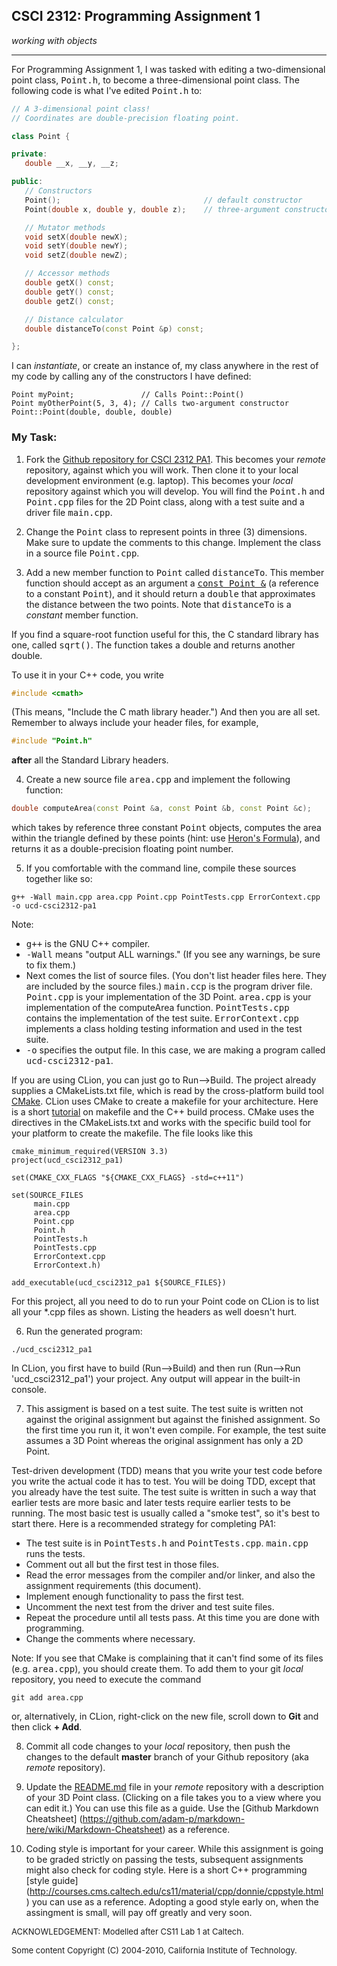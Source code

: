 ## CSCI 2312: Programming Assignment 1

_working with objects_

* * *

For Programming Assignment 1, I was tasked with editing a two-dimensional point class, <tt>Point.h</tt>, to become a three-dimensional
point class. The following code is what I've edited <tt>Point.h</tt> to:

 ```c++
// A 3-dimensional point class!
// Coordinates are double-precision floating point.

class Point {

private:
    double __x, __y, __z;

public:
    // Constructors
    Point();                                // default constructor
    Point(double x, double y, double z);    // three-argument constructor

    // Mutator methods
    void setX(double newX);
    void setY(double newY);
    void setZ(double newZ);

    // Accessor methods
    double getX() const;
    double getY() const;
    double getZ() const;

    // Distance calculator
    double distanceTo(const Point &p) const;

};

```

I can _instantiate_, or create an instance of, my class anywhere in the rest of my code by calling any of the
constructors I have defined:

```
Point myPoint;               // Calls Point::Point()
Point myOtherPoint(5, 3, 4); // Calls two-argument constructor Point::Point(double, double, double)
```

### My Task:

1.  Fork the [Github repository for CSCI 2312 PA1](https://github.com/ivogeorg/ucd-csci2312-pa1). This becomes
    your _remote_ repository, against which you will work. Then clone it to your local development environment
    (e.g. laptop). This becomes your _local_ repository against which you will develop. You will find the
    <tt>Point.h</tt> and <tt>Point.cpp</tt> files for the 2D Point class, along with a test suite and a driver file
    <tt>main.cpp</tt>.

2.  Change the <tt>Point</tt> class to represent points in three (3) dimensions. Make sure to update the comments to
    this change. Implement the class in a source file <tt>Point.cpp</tt>.

3.  Add a new member function to <tt>Point</tt> called <tt>distanceTo</tt>. This member function should accept as an
    argument a <u><tt>const Point &</tt></u> (a reference to a constant <tt>Point</tt>), and it should return a
    <tt>double</tt> that approximates the distance between the two points. Note that <tt>distanceTo</tt> is
    a _constant_ member function.

   If you find a square-root function useful for this, the C standard library has one, called <tt>sqrt()</tt>.
   The function takes a double and returns another double.

   To use it in your C++ code, you write
   ```c++
   #include <cmath>
   ```
   (This means, "Include the C math library header.") And then you are all set. Remember to always include your header
   files, for example,
   ```c++
   #include "Point.h"
   ```
   __after__ all the Standard Library headers.

4.  Create a new source file <tt>area.cpp</tt> and implement the following function:

   ```c++
   double computeArea(const Point &a, const Point &b, const Point &c);
   ```

   which takes by reference three constant <tt>Point</tt> objects, computes the area within the triangle defined by
   these points (hint: use [Heron's Formula](http://en.wikipedia.org/wiki/Heron%27s_formula)), and returns it as a
   double-precision floating point number.

5.  If you comfortable with the command line, compile these sources together like so:

   ```
   g++ -Wall main.cpp area.cpp Point.cpp PointTests.cpp ErrorContext.cpp -o ucd-csci2312-pa1
   ```

   Note:
   *   <tt>g++</tt> is the GNU C++ compiler.
   *   <tt>-Wall</tt> means "output ALL warnings." (If you see any warnings, be sure to fix them.)
   *   Next comes the list of source files. (You don't list header files here. They are included by the source files.)
       <tt>main.ccp</tt> is the program driver file. <tt>Point.cpp</tt> is your implementation of the 3D Point.
       <tt>area.cpp</tt> is your implementation of the computeArea function. <tt>PointTests.cpp</tt> contains the
       implementation of the test suite. <tt>ErrorContext.cpp</tt> implements a class holding testing information and
       used in the test suite.
   *   <tt>-o</tt> specifies the output file. In this case, we are making a program called <tt>ucd-csci2312-pa1</tt>.

   If you are using CLion, you can just go to Run-->Build. The project already supplies a CMakeLists.txt file, which
    is read by the cross-platform build tool [CMake](https://cmake.org/). CLion uses CMake to create a makefile for
    your architecture. Here is a short [tutorial](http://mrbook.org/blog/tutorials/make/) on makefile and the C++
    build process. CMake uses the directives in the CMakeLists.txt and works with the specific build tool for your
    platform to create the makefile. The file looks like this

   ```
cmake_minimum_required(VERSION 3.3)
project(ucd_csci2312_pa1)

set(CMAKE_CXX_FLAGS "${CMAKE_CXX_FLAGS} -std=c++11")

set(SOURCE_FILES
        main.cpp
        area.cpp
        Point.cpp
        Point.h
        PointTests.h
        PointTests.cpp
        ErrorContext.cpp
        ErrorContext.h)

add_executable(ucd_csci2312_pa1 ${SOURCE_FILES})
```

   For this project, all you need to do to run your Point code on CLion is to list all your *.cpp files as shown.
   Listing the headers as well doesn't hurt.

6.  Run the generated program:

   ```
./ucd_csci2312_pa1
```

   In CLion, you first have to build (Run-->Build) and then run (Run-->Run 'ucd_csci2312_pa1') your project. Any output
    will appear in the built-in console.

7.  This assigment is based on a test suite. The test suite is written not against the original assignment but against
    the finished assignment. So the first time you run it, it won't even compile. For example, the test suite assumes
    a 3D Point whereas the original assignment has only a 2D Point.

   Test-driven development (TDD) means that you write your test code before you write the actual code it has to test.
   You will be doing TDD, except that you already have the test suite. The test suite is written in such a way that
   earlier tests are more basic and later tests require earlier tests to be running. The most basic test is usually
   called a "smoke test", so it's best to start there. Here is a recommended strategy for completing PA1:

   *   The test suite is in <tt>PointTests.h</tt> and <tt>PointTests.cpp</tt>. <tt>main.cpp</tt> runs the tests.
   *   Comment out all but the first test in those files.
   *   Read the error messages from the compiler and/or linker, and also the assignment requirements (this document).
   *   Implement enough functionality to pass the first test.
   *   Uncomment the next test from the driver and test suite files.
   *   Repeat the procedure until all tests pass. At this time you are done with programming.
   *   Change the comments where necessary.

   Note: If you see that CMake is complaining that it can't find some of its files (e.g. <tt>area.cpp</tt>), you should
   create them. To add them to your git _local_ repository, you need to execute the command
   ```
   git add area.cpp
   ```
   or, alternatively, in CLion, right-click on the new file, scroll down to __Git__ and then click __+ Add__.

8.  Commit all code changes to your _local_ repository, then push the changes to the default __master__ branch of your
    Github repository (aka _remote_ repository).

9.  Update the [README.md](https://github.com/ivogeorg/ucd-csci2312-pa1/edit/master/README.md) file in your
    _remote_ repository with a description of your 3D Point class. (Clicking on a file takes you to a view where you
    can edit it.) You can use this file as a guide. Use the [Github Markdown Cheatsheet]
    (https://github.com/adam-p/markdown-here/wiki/Markdown-Cheatsheet) as a reference.

10. Coding style is important for your career. While this assignment is going to be graded strictly on passing the
    tests, subsequent assignments might also check for coding style. Here is a short C++ programming [style guide]
    (http://courses.cms.caltech.edu/cs11/material/cpp/donnie/cppstyle.html) you can use as a reference. Adopting a
    good style early on, when the assingment is small, will pay off greatly and very soon.

<font size="-1">ACKNOWLEDGEMENT: Modelled after CS11 Lab 1 at Caltech.</font>

<font size="-1">Some content Copyright (C) 2004-2010, California Institute of Technology.</font>
